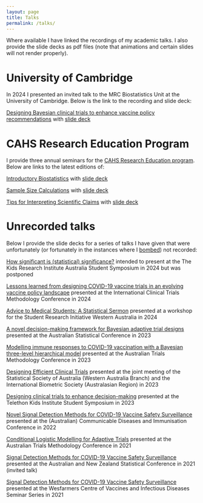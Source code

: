 ```yaml
---
layout: page
title: Talks
permalink: /talks/
---
```


Where available I have linked the recordings of my academic talks. I also provide the slide decks as pdf files (note that animations and certain slides will not render properly).

# University of Cambridge

In 2024 I presented an invited talk to the MRC Biostatistics Unit at the University of Cambridge. Below is the link to the recording and slide deck:

[Designing Bayesian clinical trials to enhance vaccine policy recommendations](https://www.youtube.com/watch?v=fxW0lVvQnIQ) with [slide deck](/assets/Cambridge_2024_slides.pdf)

# CAHS Research Education Program

I provide three annual seminars for the [CAHS Research Education program](https://www.cahs.health.wa.gov.au/Research/For-researchers/Research-Education-Program/Seminars). Below are links to the latest editions of:

[Introductory Biostatistics](https://www.youtube.com/watch?v=V8Fwp7Yy0nw) with [slide deck](/assets/CAHS_Introductory_Biostatistics_2024_slides.pdf)

[Sample Size Calculations](https://www.youtube.com/watch?v=Hft2ipJZBJU) with [slide deck](/assets/CAHS_Sample_Sizes_2024_slides.pdf)

[Tips for Interpreting Scientific Claims](https://www.youtube.com/watch?v=nQId1ZCkc80) with [slide deck](/assets/CAHS_Scientific_Claims_2023_slides.pdf)

# Unrecorded talks

Below I provide the slide decks for a series of talks I have given that were unfortunately (or fortunately in the instances where I [bombed](https://comedylens.com/why-comedians-bomb/)) not recorded:

[How significant is (statistical) significance?](/assets/TKRIA_2024_slides.pdf) intended to present at the The Kids Research Institute Australia Student Symposium in 2024 but was postponed

[Lessons learned from designing COVID-19 vaccine trials in an evolving vaccine policy landscape](/assets/ICTMC_2024_slides.pdf) presented at the International Clinical Trials Methodology Conference in 2024

[Advice to Medical Students: A Statistical Sermon](/assets/STRIVE_2024_slides.pdf) presented at a workshop for the Student Research Initiative Western Australia in 2024

[A novel decision-making framework for Bayesian adaptive trial designs](/assets/ASC_2023_slides.pdf) presented at the Australian Statistical Conference in 2023

[Modelling immune responses to COVID-19 vaccination with a Bayesian three-level hierarchical model](/assets/AusTriM_2023_slides.pdf) presented at the Australian Trials Methodology Conference in 2023

[Designing Efficient Clinical Trials](/assets/SSA_2023_slides.pdf) presented at the joint meeting of the Statistical Society of Australia (Western Australia Branch) and the International Biometric Society (Australasian Region) in 2023

[Designing clinical trials to enhance decision-making](/assets/TKI_2023_slides.pdf) presented at the Telethon Kids Institute Student Symposium in 2023

[Novel Signal Detection Methods for COVID-19 Vaccine Safety Surveillance](/assets/CDIC_2022_slides.pdf) presented at the (Australian) Communicable Diseases and Immunisation Conference in 2022

[Conditional Logistic Modelling for Adaptive Trials](/assets/AusTriM_2021_slides.pdf) presented at the Australian Trials Methodology Conference in 2021

[Signal Detection Methods for COVID-19 Vaccine Safety Surveillance](/assets/ANZSC_2021_slides.pdf) presented at the Australian and New Zealand Statistical Conference in 2021 (invited talk)

[Signal Detection Methods for COVID-19 Vaccine Safety Surveillance](/assets/WCVID_2021_slides.pdf) presented at the Wesfarmers Centre of Vaccines and Infectious Diseases Seminar Series in 2021
